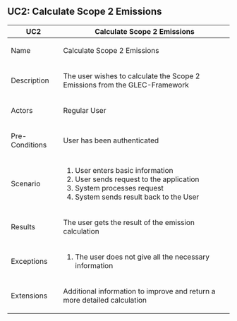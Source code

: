 ## UC2: Calculate Scope 2 Emissions

<table>
<thead>
<tr>
<th>UC2</th>
<th>Calculate Scope 2 Emissions</th></th>
</tr>
</thead>
<tbody>
<tr>
<td>

Name

</td>
<td>

Calculate Scope 2 Emissions

</td>
</tr>
<tr>
<td>

Description

</td>
<td>

The user wishes to calculate the Scope 2 Emissions from the GLEC-Framework

</td>
</tr>
<tr>
<td>

Actors

</td>
<td>

Regular User

</td>
</tr>
<tr>
<td>

Pre-Conditions

</td>
<td>

User has been authenticated

</td>
</tr>
<tr>
<td>

Scenario

</td>
<td>

1. User enters basic information
2. User sends request to the application
3. System processes request
4. System sends result back to the User

</td>
</tr>
<tr>
<td>

Results

</td>
<td>

The user gets the result of the emission calculation

</td>
</tr>
<tr>
<td>

Exceptions

</td>
<td>

1. The user does not give all the necessary information

</td>
</tr>
<tr>
<td>

Extensions

</td>
<td>

Additional information to improve and return a more detailed calculation

</td>
</tr>
</tbody>
</table>
